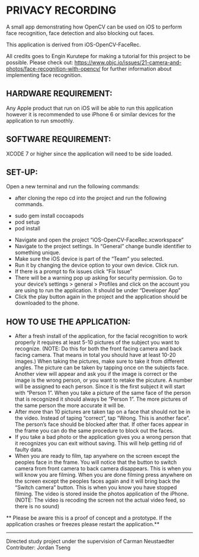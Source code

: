 # PRIVACY RECORDING

A small app demonstrating how OpenCV can be used on iOS to perform face recognition, face detection and also blocking out faces.

This application is derived from iOS-OpenCV-FaceRec.

All credits goes to Engin Kurutepe for making a tutorial for this project to be possible. Please check out: https://www.objc.io/issues/21-camera-and-photos/face-recognition-with-opencv/ for further information about implementing face recognition. 

## HARDWARE REQUIREMENT:
Any Apple product that run on iOS will be able to run this application however it is recommended to use iPhone 6 or similar devices for the application to run smoothly.

## SOFTWARE REQUIREMENT:
XCODE 7 or higher since the application will need to be side loaded.  

## SET-UP:
Open a new terminal and run the following commands:
* after cloning the repo cd into the project and run the following commands. <br />
- sudo gem install cocoapods <br />
- pod setup <br />
- pod install <br />
* Navigate and open the project “iOS-OpenCV-FaceRec.xcworkspace”
* Navigate to the project settings. In “General” change bundle identifier to something unique.
* Make sure the iOS device is part of the “Team” you selected.
* Run it by changing the device option to your own device. Click run.
* If there is a prompt to fix issues click “Fix Issue”
* There will be a warning pop up asking for security permission. Go to your device’s settings  > general > Profiles and click on the account you are using to run the application. It should be under “Developer App”
* Click the play button again in the project and the application should be downloaded to the phone.

## HOW TO USE THE APPLICATION:
* After a fresh install of the application, for the facial recognition to work properly it requires at least 5-10 pictures of the subject you want to recognize. (NOTE: Do this for both the front facing camera and back facing camera. That means in total you should have at least 10-20 images.) When taking the pictures, make sure to take it from different angles. The picture can be taken by tapping once on the subjects face. Another view will appear and ask you if the image is correct or the image is the wrong person, or you want to retake the picuture. A number will be assigned to each person. Since it is the first subject it will start with “Person 1”. When you take a picture of the same face of the person that is recognized it should always be “Person 1”.  The more pictures of the same person the more accurate it will be. 
* After more than 10 pictures are taken tap on a face that should not be in the video. Instead of taping “correct”, tap “Wrong. This is another face”. The person’s face should be blocked after that. If other faces appear in the frame you can do the same procedure to block out the faces.
* If you take a bad photo or the application gives you a wrong person that it recognizes you can exit without saving. This will help getting rid of faulty data.
* When you are ready to film, tap anywhere on the screen except the peoples face in the frame. You will notice that the button to switch camera from front camera to back camera disappears. This is when you will know you are filming. When you are done filming press anywhere on the screen except the peoples faces again and it will bring back the “Switch camera” button. This is when you know you have stopped filming. The video is stored inside the photos application of the iPhone. (NOTE: The video is recoding the screen not the actual video feed, so there is no sound)

** Please be aware this is a proof of concept and a prototype. If the application crashes or freezes please restart the application.**
___

Directed study project under the supervision of Carman Neustaedter <br />
Contributer: Jordan Tseng

